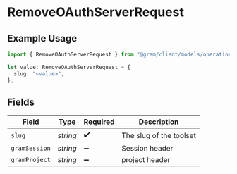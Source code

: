 # RemoveOAuthServerRequest

## Example Usage

```typescript
import { RemoveOAuthServerRequest } from "@gram/client/models/operations";

let value: RemoveOAuthServerRequest = {
  slug: "<value>",
};
```

## Fields

| Field                   | Type                    | Required                | Description             |
| ----------------------- | ----------------------- | ----------------------- | ----------------------- |
| `slug`                  | *string*                | :heavy_check_mark:      | The slug of the toolset |
| `gramSession`           | *string*                | :heavy_minus_sign:      | Session header          |
| `gramProject`           | *string*                | :heavy_minus_sign:      | project header          |